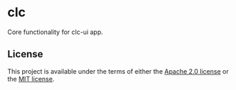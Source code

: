 # clc

Core functionality for clc-ui app.

## License

This project is available under the terms of either the [Apache 2.0 license](../LICENSE-APACHE) or the [MIT license](../LICENSE-MIT).
